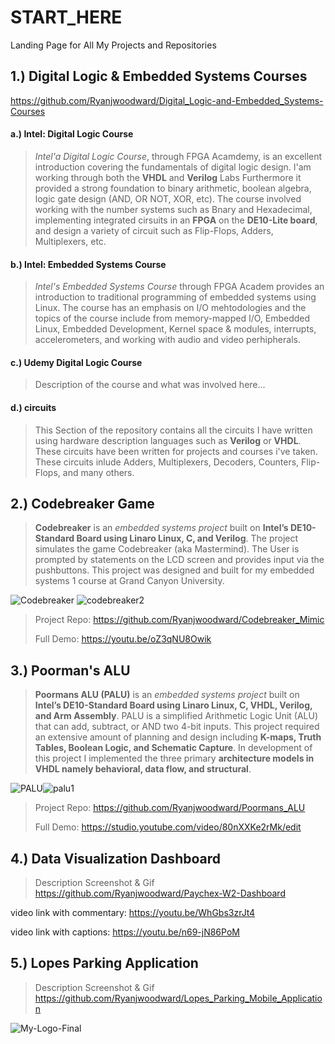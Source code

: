 # START_HERE
Landing Page for All My Projects and Repositories

## 1.) Digital Logic & Embedded Systems Courses
 https://github.com/Ryanjwoodward/Digital_Logic-and-Embedded_Systems-Courses
  
####  a.) Intel: Digital Logic Course
    
> _Intel'a Digital Logic Course_, through FPGA Acamdemy, is an excellent introduction covering the fundamentals of digital logic design. I'am working through both the **VHDL** and **Verilog** Labs Furthermore it provided a strong foundation to binary arithmetic, boolean algebra, logic gate design (AND, OR NOT, XOR, etc). The course involved working with the number systems such as Bnary and Hexadecimal, implementing integrated cirsuits in an **FPGA** on the **DE10-Lite board**, and  design a variety of circuit such as Flip-Flops, Adders, Multiplexers, etc. 

      
####  b.) Intel: Embedded Systems Course
>_Intel's Embedded Systems Course_ through FPGA Academ provides an introduction to traditional programming of embedded systems using Linux. The course has an emphasis on I/O mehtodologies and the topics of the course include from memory-mapped I/O, Embedded Linux, Embedded Development, Kernel space & modules, interrupts, accelerometers, and working with audio and video perhipherals.

#### c.) Udemy Digital Logic Course
> Description of the course and what was involved here...
 
####  d.) circuits
> This Section of the repository contains all the circuits I have written using hardware description languages such as **Verilog** or **VHDL**. These circuits have been written for projects and courses i've taken. These circuits inlude Adders, Multiplexers, Decoders, Counters, Flip-Flops, and many others.
   
## 2.) Codebreaker Game 
> __Codebreaker__ is an _embedded systems project_ built on __Intel’s DE10-Standard Board using Linaro Linux, C, and Verilog__. The project simulates the game Codebreaker (aka Mastermind). The User is prompted by statements on the LCD screen and provides input via the pushbuttons. This project was designed and built for my embedded systems 1 course at Grand Canyon University.

![Codebreaker](https://user-images.githubusercontent.com/48807137/234725641-3a583031-16dc-4010-8174-79c3402e56fb.gif) ![codebreaker2](https://user-images.githubusercontent.com/48807137/234727970-cbefc4ee-4eed-40e0-a196-eb9fe26335ec.jpg)
> Project Repo: https://github.com/Ryanjwoodward/Codebreaker_Mimic
>
> Full Demo: https://youtu.be/oZ3qNU8Owik
  
## 3.) Poorman's ALU
> __Poormans ALU (PALU)__ is an _embedded systems project_ built on __Intel’s DE10-Standard Board using Linaro Linux, C, VHDL, Verilog, and Arm Assembly__. PALU is a simplified Arithmetic Logic Unit (ALU) that can add, subtract, or AND two 4-bit inputs. This project required an extensive amount of planning and design including __K-maps, Truth Tables, Boolean Logic, and Schematic Capture__. In development of this project I implemented the three primary __architecture models in VHDL namely behavioral, data flow, and structural__. 

![PALU](https://user-images.githubusercontent.com/48807137/234731996-01f2038e-c91c-4fcf-a6a5-e8e48497488c.gif)![palu1](https://user-images.githubusercontent.com/48807137/234733357-8bc5adeb-851b-49dd-824a-efbf2155dae1.jpg) 

> Project Repo: https://github.com/Ryanjwoodward/Poormans_ALU
>
> Full Demo: https://studio.youtube.com/video/80nXXKe2rMk/edit

## 4.) Data Visualization Dashboard
> Description
> Screenshot & Gif
https://github.com/Ryanjwoodward/Paychex-W2-Dashboard

video link with commentary: https://youtu.be/WhGbs3zrJt4

video link with captions: https://youtu.be/n69-jN86PoM

## 5.) Lopes Parking Application
> Description
> Screenshot & Gif
https://github.com/Ryanjwoodward/Lopes_Parking_Mobile_Application

![My-Logo-Final](https://user-images.githubusercontent.com/48807137/234431823-62b87718-771b-4978-8646-23dc4a23723a.png)


